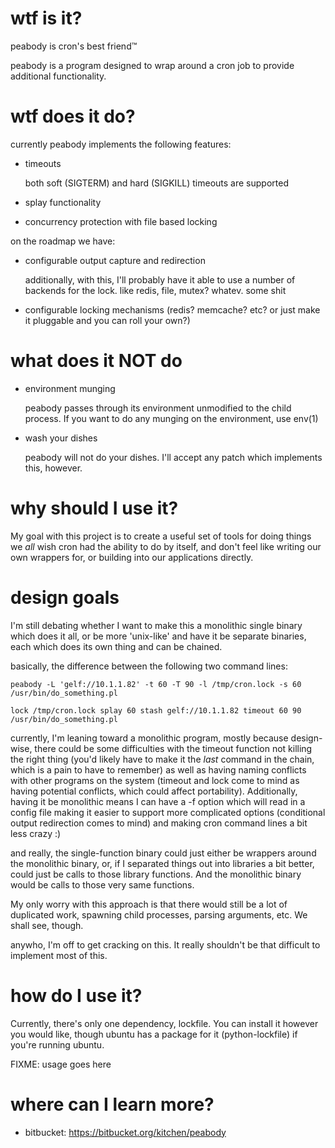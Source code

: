 # wtf is it?

peabody is cron's best friend™

peabody is a program designed to wrap around a cron job to provide
additional functionality.

# wtf does it do?

currently peabody implements the following features:

* timeouts

	both soft (SIGTERM) and hard (SIGKILL) timeouts are supported

* splay functionality
* concurrency protection with file based locking

on the roadmap we have:

* configurable output capture and redirection

	additionally, with this, I'll probably have it able to use a number of
	backends for the lock. like redis, file, mutex? whatev. some shit

* configurable locking mechanisms (redis? memcache? etc? or just make it pluggable and you can roll your own?)

# what does it NOT do

* environment munging

	peabody passes through its environment unmodified to the child process. If you want to
	do any munging on the environment, use env(1)

* wash your dishes

	peabody will not do your dishes. I'll accept any patch which implements this, however.

# why should I use it?

My goal with this project is to create a useful set of tools for doing things we *all*
wish cron had the ability to do by itself, and don't feel like writing our own wrappers
for, or building into our applications directly. 

# design goals

I'm still debating whether I want to make this a monolithic single binary which does
it all, or be more 'unix-like' and have it be separate binaries, each which does
its own thing and can be chained.

basically, the difference between the following two command lines:

	peabody -L 'gelf://10.1.1.82' -t 60 -T 90 -l /tmp/cron.lock -s 60 /usr/bin/do_something.pl

	lock /tmp/cron.lock splay 60 stash gelf://10.1.1.82 timeout 60 90 /usr/bin/do_something.pl

currently, I'm leaning toward a monolithic program, mostly because design-wise, there
could be some difficulties with the timeout function not killing the right thing (you'd
likely have to make it the *last* command in the chain, which is a pain to have to remember)
as well as having naming conflicts with other programs on the system (timeout and lock
come to mind as having potential conflicts, which could affect portability). Additionally,
having it be monolithic means I can have a -f option which will read in a config file making
it easier to support more complicated options (conditional output redirection comes to mind)
and making cron command lines a bit less crazy :)

and really, the single-function binary could just either be wrappers around the monolithic
binary, or, if I separated things out into libraries a bit better, could just be calls to those
library functions. And the monolithic binary would be calls to those very same functions.

My only worry with this approach is that there would still be a lot of duplicated work,
spawning child processes, parsing arguments, etc. We shall see, though.

anywho, I'm off to get cracking on this. It really shouldn't be that difficult to implement most
of this.

# how do I use it?

Currently, there's only one dependency, lockfile. You can install it however you would like,
though ubuntu has a package for it (python-lockfile) if you're running ubuntu.

FIXME: usage goes here

# where can I learn more?

* bitbucket: https://bitbucket.org/kitchen/peabody

